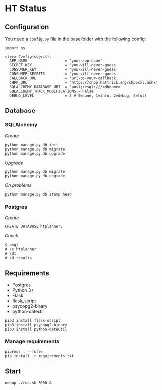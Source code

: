 # HT Status

## Configuration

You need a `config.py` file in the base folder with the following config:

```
import os

class Config(object):
  APP_NAME                 = 'your-app-name'
  SECRET_KEY               = 'you-will-never-guess'
  CONSUMER_KEY             = 'you-will-never-guess'
  CONSUMER_SECRETS         = 'you-will-never-guess'
  CALLBACK_URL             = 'url-to-your-callback'
  CHPP_URL                 = 'https://chpp.hattrick.org/chppxml.ashx'
  SQLALCHEMY_DATABASE_URI  = 'postgresql:///<dbname>'
  SQLALCHEMY_TRACK_MODIFICATIONS = False
  DEBUG_LEVEL              = 3 # 0=none, 1=info, 2=debug, 3=full
```

## Database

### SQLAlchemy

*Create*
```
python manage.py db init
python manage.py db migrate
python manage.py db upgrade
```
*Upgrade*
```
python manage.py db migrate
python manage.py db upgrade
```
*On problems*
```
python manage.py db stamp head
```

### Postgres

*Create*
```
CREATE DATABASE htplanner;
```

*Check*
```
$ psql
# \c htplanner
# \dt
# \d results
```

## Requirements

- Postgres
- Python 3+
- Flask
- flask_script
- psycopg2-binary
- python-dateutil

```
pip3 install flask-script
pip3 install psycopg2-binary
pip3 install python-dateutil
```

### Manage requirements
```
pipreqs . --force
pip install -r requirements.txt
```

## Start
```
nohup ./run.sh 5000 &
```
